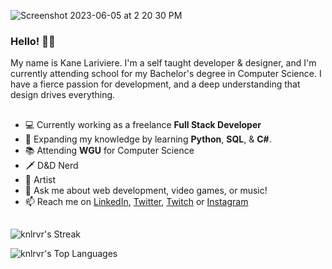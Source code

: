 ![Screenshot 2023-06-05 at 2 20 30 PM](https://github.com/knlrvr/knlrvr/assets/91632194/cd82ecb6-2ce5-43c5-8607-8b75699e3585)

### Hello! 👋🏼
My name is Kane Lariviere. I'm a self taught developer & designer, and I'm currently attending school for my Bachelor's degree in Computer Science. I have a fierce passion for development, and a deep understanding that design drives everything. 

##
- 💻 Currently working as a freelance **Full Stack Developer**
- 🐍 Expanding my knowledge by learning **Python**, **SQL**, & **C#**. 
- 📚 Attending **WGU** for Computer Science
- 🗡️ D&D Nerd
- 🎸 Artist
- 💬 Ask me about web development, video games, or music!
- 📫 Reach me on [LinkedIn](https://linkedin.com/in/kane-lariviere), [Twitter](https://twitter.com/knlrvr), [Twitch](https://twitch.tv/kanolariv) or [Instagram](https://instagram.com/kanelarivieresucks)

## 

![knlrvr's Streak](https://github-readme-streak-stats.herokuapp.com/?user=knlrvr&theme=highcontrast&hide_border=true)


![knlrvr's Top Languages](https://github-readme-stats.vercel.app/api/top-langs/?username=knlrvr&theme=highcontrast&show_icons=true&hide_border=true&layout=compact)

